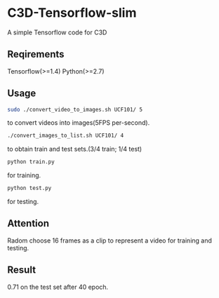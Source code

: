 # C3D-Tensorflow-slim
A simple Tensorflow code for C3D
## Reqirements
Tensorflow(>=1.4)
Python(>=2.7)
## Usage
```Bash
sudo ./convert_video_to_images.sh UCF101/ 5
```
to convert videos into images(5FPS per-second).
```Bash
./convert_images_to_list.sh UCF101/ 4
```
to obtain train and test sets.(3/4 train; 1/4 test)
```Bash
python train.py
```
for training.
```Bash
python test.py
```
for testing.
## Attention
Radom choose 16 frames as a clip to represent a video for training and testing.
## Result
0.71 on the test set after 40 epoch.
